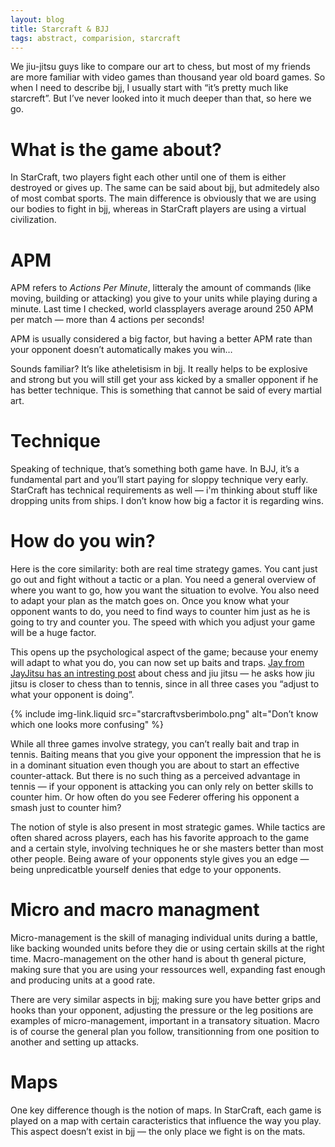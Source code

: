 ```yaml
---
layout: blog
title: Starcraft & BJJ
tags: abstract, comparision, starcraft
---
```

We jiu-jitsu guys like to compare our art to chess, but most of my friends are more familiar with video games than thousand year old board games. So when I need to describe bjj, I usually start with “it’s pretty much like starcreft”. But I’ve never looked into it much deeper than that, so here we go.

# What is the game about?
In StarCraft, two players fight each other until one of them is either destroyed or gives up. The same can be said about bjj, but admitedely also of most combat sports. The main difference is obviously that we are using our bodies to fight in bjj, whereas in StarCraft players are using a virtual civilization.

# APM
APM refers to *Actions Per Minute*, litteraly the amount of commands (like moving, building or attacking) you give to your units while playing during a minute. Last time I checked, world classplayers average around 250 APM per match — more than 4 actions per seconds!

APM is usually considered a big factor, but having a better APM rate than your opponent doesn’t automatically makes you win…

Sounds familiar? It’s like atheletisism in bjj. It really helps to be explosive and strong but you will still get your ass kicked by a smaller opponent if he has better technique. This is something that cannot be said of every martial art.

# Technique

Speaking of technique, that’s something both game have. In BJJ, it’s a fundamental part and you’ll start paying for sloppy technique very early. StarCraft has technical requirements as well — i'm thinking about stuff like dropping units from ships. I don’t know how big a factor it is regarding wins.

# How do you win?

Here is the core similarity: both are real time strategy games. You cant just go out and fight without a tactic or a plan. You need a general overview of where you want to go, how you want the situation to evolve.
You also need to adapt your plan as the match goes on. Once you know what your opponent wants to do, you need to find ways to counter him just as he is going to try and counter you. The speed with which you adjust your game will be a huge factor.

This opens up the psychological aspect of the game; because your enemy will adapt to what you do, you can now set up baits and traps. [Jay from JayJitsu has an intresting post](http://www.jayjitsu.com/comparing-jiu-jitsu-to-the-game-of-chess/) about chess and jiu jitsu — he asks how jiu jitsu is closer to chess than to tennis, since in all three cases you “adjust to what your opponent is doing”.

{% include img-link.liquid src="starcraftvsberimbolo.png" alt="Don’t know which one looks more confusing" %}

While all three games involve strategy, you can’t really bait and trap in tennis. Baiting means that you give your opponent the impression that he is in a dominant situation even though you are about to start an effective counter-attack. But there is no such thing as a perceived advantage in tennis — if your opponent is attacking you can only rely on better skills to counter him. Or how often do you see Federer offering his opponent a smash just to counter him?

The notion of style is also present in most strategic games. While tactics are often shared across players, each has his favorite approach to the game and a certain style, involving techniques he or she masters better than most other people. Being aware of your opponents style gives you an edge — being unpredicatble yourself denies that edge to your opponents.

# Micro and macro managment

Micro-management is the skill of managing individual units during a battle, like backing wounded units before they die or using certain skills at the right time. Macro-management on the other hand is about th general picture, making sure that you are using your ressources well, expanding fast enough and producing units at a good rate.

There are very similar aspects in bjj; making sure you have better grips and hooks than your opponent, adjusting the pressure or the leg positions are examples of micro-management, important in a transatory situation. Macro is of course the general plan you follow, transitionning from one position to another and setting up attacks.

# Maps

One key difference though is the notion of maps. In StarCraft, each game is played on a map with certain caracteristics that influence the way you play. This aspect doesn’t exist in bjj — the only place we fight is on the mats.